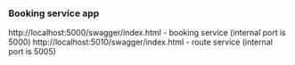 ### Booking service app

http://localhost:5000/swagger/index.html - booking service (internal port is 5000)
http://localhost:5010/swagger/index.html - route service (internal port is 5005)
